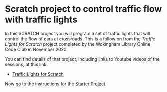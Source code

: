 # Scratch project to control traffic flow with traffic lights

In this SCRATCH project you will program a set of traffic lights that will control the flow of cars at crossroads. This is a follow on from the *Traffic Lights for Scratch* project completed by the Wokingham Library Online Code Club in November 2020. 

You can find details of that project, including links to Youtube videos of the sessions, at this link:

* [Traffic Lights for Scratch](../../../OnlineCodeclub/blob/master/traffic_lights.md)

Now go to the instructions for the [Starter Project](Starter_project/README.md).
